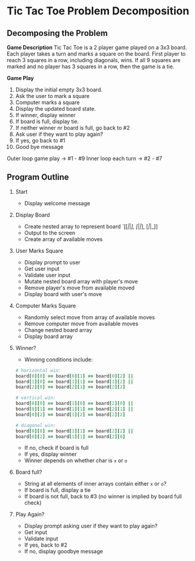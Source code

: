 # Tic Tac Toe Problem Decomposition

## Decomposing the Problem

**Game Description**
Tic Tac Toe is a 2 player game played on a 3x3 board. Each player takes a turn and
marks a square on the board. First player to reach 3 squares in a row, including diagonals, wins. If all 9 squares are marked and no player has 3 squares in a row, then the game is a tie.

**Game Play**

1. Display the initial empty 3x3 board.
2. Ask the user to mark a square
3. Computer marks a square
4. Display the updated board state.
5. If winner, display winner
6. If board is full, display tie.
7. If neither winner nr board is full, go back to #2
8. Ask user if they want to play again?
9. If yes, go back to #1
10. Good bye message

Outer loop game play -> #1 - #9
Inner loop each turn -> #2 - #7

## Program Outline

1. Start
    - Display welcome message
2. Display Board
    - Create nested array to represent board `[[_|_|_], [_|_|_], [_|_|_]]
    - Output to the screen
    - Create array of available moves
3. User Marks Square
    - Display prompt to user
    - Get user input
    - Validate user input
    - Mutate nested board array with player's move
    - Remove player's move from available moved
    - Display board with user's move
4. Computer Marks Square
    - Randomly select move from array of available moves
    - Remove computer move from available moves
    - Change nested board array
    - Display board array
5. Winner?
    - Winning conditions include:

    ```ruby
    # horizontal win:
    board[0][0] == board[0][1] == board[0][2] ||
    board[1][0] == board[1][1] == board[1][2] ||
    board[2][0] == board[2][1] == board[2][2]

    # vertical win:
    board[0][0] == board[1][0] == board[2][0] ||
    board[0][1] == board[1][1] == board[2][1] ||
    board[0][2] == board[1][2] == board[2][2]

    # diagonal win:
    board[0][0] == board[1][1] == board[2][2] ||
    board[0][2] == board[1][1] == board[2][0]
    ```

    - If no, check if board is full
    - If yes, display winner
    - Winner depends on whether char is `x` or `o`
6. Board full?
    - String at all elements of inner arrays contain either `x` or `o`?
    - If board is full, display a tie
    - If board is not full, back to #3 (no winner is implied by board full check)
7. Play Again?
    - Display prompt asking user if they want to play again?
    - Get input
    - Validate input
    - If yes, back to #2
    - If no, display goodbye message